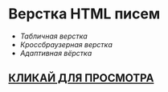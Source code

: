 # Верстка HTML писем

- _Табличная верстка_
- _Кроссбраузерная верстка_
- _Адаптивная вёрстка_

## [КЛИКАЙ ДЛЯ ПРОСМОТРА](https://jkrass210.github.io/HTMLemail/)
